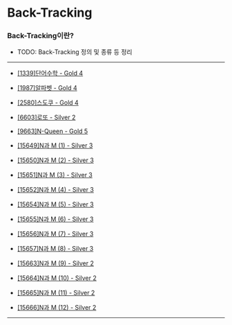 # Back-Tracking

### Back-Tracking이란?

  - TODO: Back-Tracking 정의 및 종류 등 정리

---

  - [[1339]단어수학 - Gold 4](https://github.com/firemancha/Algorithm/tree/main/Baekjoon/BackTracking/%5B1339%5D%EB%8B%A8%EC%96%B4%20%EC%88%98%ED%95%99)

  - [[1987]알파벳 - Gold 4](https://github.com/firemancha/Algorithm/tree/main/Baekjoon/BackTracking/%5B1987%5D%EC%95%8C%ED%8C%8C%EB%B2%B3)

  - [[2580]스도쿠 - Gold 4](https://github.com/firemancha/Algorithm/tree/main/Baekjoon/BackTracking/%5B2580%5D%EC%8A%A4%EB%8F%84%EC%BF%A0)

  - [[6603]로또 - Silver 2](https://github.com/firemancha/Algorithm/tree/main/Baekjoon/BackTracking/%5B6603%5D%EB%A1%9C%EB%98%90)

  - [[9663]N-Queen - Gold 5](https://github.com/firemancha/Algorithm/tree/main/Baekjoon/BackTracking/%5B9664%5DN-Queen)

  - [[15649]N과 M (1) - Silver 3](https://github.com/firemancha/Algorithm/tree/main/Baekjoon/BackTracking/%5B15649%5DN%EA%B3%BC%20M%20(1))
  
  - [[15650]N과 M (2) - Silver 3](https://github.com/firemancha/Algorithm/tree/main/Baekjoon/BackTracking/%5B15650%5DN%EA%B3%BC%20M%20(2))

  - [[15651]N과 M (3) - Silver 3](https://github.com/firemancha/Algorithm/tree/main/Baekjoon/BackTracking/%5B15651%5DN%EA%B3%BC%20M%20(3))

  - [[15652]N과 M (4) - Silver 3](https://github.com/firemancha/Algorithm/tree/main/Baekjoon/BackTracking/%5B15652%5DN%EA%B3%BC%20M%20(4))

  - [[15654]N과 M (5) - Silver 3](https://github.com/firemancha/Algorithm/tree/main/Baekjoon/BackTracking/%5B15654%5DN%EA%B3%BC%20M%20(5))

  - [[15655]N과 M (6) - Silver 3](https://github.com/firemancha/Algorithm/tree/main/Baekjoon/BackTracking/%5B15655%5DN%EA%B3%BC%20M%20(6))

  - [[15656]N과 M (7) - Silver 3](https://github.com/firemancha/Algorithm/tree/main/Baekjoon/BackTracking/%5B15656%5DN%EA%B3%BC%20M%20(7))

  - [[15657]N과 M (8) - Silver 3](https://github.com/firemancha/Algorithm/tree/main/Baekjoon/BackTracking/%5B15657%5DN%EA%B3%BC%20M%20(8))

  - [[15663]N과 M (9) - Silver 2](https://github.com/firemancha/Algorithm/tree/main/Baekjoon/BackTracking/%5B15663%5DN%EA%B3%BC%20M%20(9))

  - [[15664]N과 M (10) - Silver 2](https://github.com/firemancha/Algorithm/tree/main/Baekjoon/BackTracking/%5B15664%5DN%EA%B3%BC%20M%20(10))

  - [[15665]N과 M (11) - Silver 2](https://github.com/firemancha/Algorithm/tree/main/Baekjoon/BackTracking/%5B15665%5DN%EA%B3%BC%20M%20(11))

  - [[15666]N과 M (12) - Silver 2](https://github.com/firemancha/Algorithm/tree/main/Baekjoon/BackTracking/%5B15666%5DN%EA%B3%BC%20M%20(12))

---